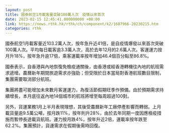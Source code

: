 ```yaml
---
layout: post
title: 國泰航空1月載客量突破100萬人次　疫情以來首次
date: 2023-02-15 12:45:41.000000000 +08:00
link: https://news.rthk.hk/rthk/ch/component/k2/1687966-20230215.htm
categories: rthk
---
```


國泰航空1月載客量近103.2萬人次，按年急升近41倍，是自疫情爆發以來首次突破100萬人次。平均每日載客逾3.3萬人次，高於去年12月的2.6萬人次。客運運力按月升18%，按年急升逾17倍，乘客運載率按年增加46.4個百分點至86.8%。

國泰表示，自香港與內地恢復免檢疫通關後，由香港或經香港轉機往內地的航班需求遞增。農曆新年期間旅遊需求亦強勁；但受限於日本當局對香港航班數目限制，集團需要取消部分航班。

集團將盡可能增加未來數月客運運力，為復活節假期旺季作預備。由於預期需求持續增長，本月底往返內地14個城市的航班將增至每周超過100對。

另外，貨運業務1月上半月表現理想，其後受農曆新年工廠停產影響而轉弱。上月載貨量逾9.5萬公噸，按月跌11%，按年則升28%，由於去年同期一度因應檢疫措施而暫停長途載貨航班。運力按月跌4%，按年升近2倍，運載率按年跌至62.2%。集團預計，貨運需求在假期後需時回復。
